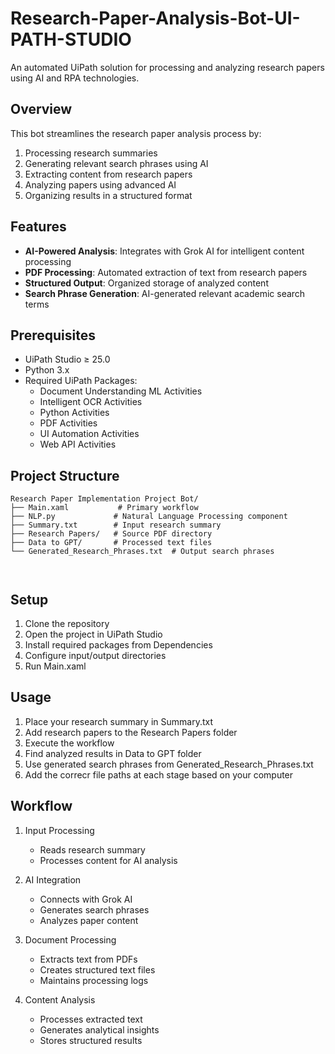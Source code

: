 # Research-Paper-Analysis-Bot-UI-PATH-STUDIO
An automated UiPath solution for processing and analyzing research papers using AI and RPA technologies.

## Overview

This bot streamlines the research paper analysis process by:
1. Processing research summaries
2. Generating relevant search phrases using AI
3. Extracting content from research papers
4. Analyzing papers using advanced AI
5. Organizing results in a structured format

## Features

- **AI-Powered Analysis**: Integrates with Grok AI for intelligent content processing
- **PDF Processing**: Automated extraction of text from research papers
- **Structured Output**: Organized storage of analyzed content
- **Search Phrase Generation**: AI-generated relevant academic search terms

## Prerequisites

- UiPath Studio ≥ 25.0
- Python 3.x
- Required UiPath Packages:
  - Document Understanding ML Activities
  - Intelligent OCR Activities
  - Python Activities
  - PDF Activities
  - UI Automation Activities
  - Web API Activities

## Project Structure

```plaintext
Research Paper Implementation Project Bot/
├── Main.xaml           # Primary workflow
├── NLP.py             # Natural Language Processing component
├── Summary.txt        # Input research summary
├── Research Papers/   # Source PDF directory
├── Data to GPT/       # Processed text files
└── Generated_Research_Phrases.txt  # Output search phrases



```

## Setup
1. Clone the repository
2. Open the project in UiPath Studio
3. Install required packages from Dependencies
4. Configure input/output directories
5. Run Main.xaml
## Usage
1. Place your research summary in Summary.txt
2. Add research papers to the Research Papers folder
3. Execute the workflow
4. Find analyzed results in Data to GPT folder
5. Use generated search phrases from Generated_Research_Phrases.txt
6. Add the correcr file paths at each stage based on your computer
## Workflow
1. Input Processing
   
   - Reads research summary
   - Processes content for AI analysis
2. AI Integration
   
   - Connects with Grok AI
   - Generates search phrases
   - Analyzes paper content
3. Document Processing
   
   - Extracts text from PDFs
   - Creates structured text files
   - Maintains processing logs
4. Content Analysis
   
   - Processes extracted text
   - Generates analytical insights
   - Stores structured results
